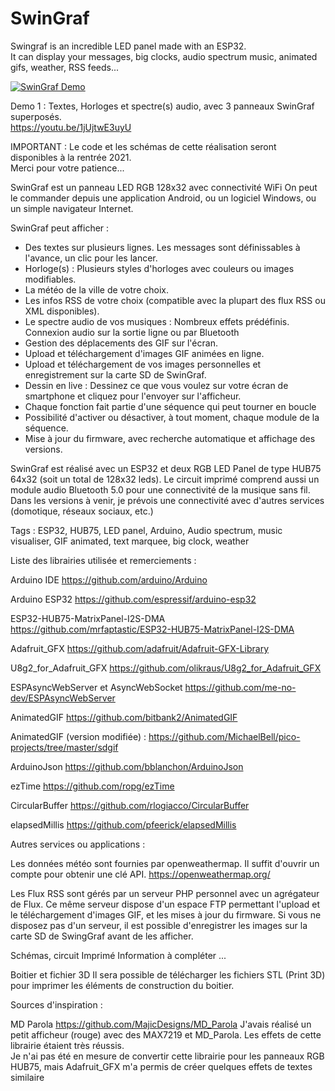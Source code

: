 # SwinGraf
Swingraf is an incredible LED panel made with an ESP32.  
It can display your messages, big clocks, audio spectrum music, animated gifs, weather, RSS feeds... 


[![SwinGraf Demo](images/SwinGraf.gif)](https://youtu.be/1jUjtwE3uyU "SwinGraf Demo")


Demo 1 : Textes, Horloges et spectre(s) audio, avec 3 panneaux SwinGraf superposés.  
https://youtu.be/1jUjtwE3uyU





IMPORTANT :
Le code et les schémas de cette réalisation seront disponibles à la rentrée 2021.  
Merci pour votre patience...


SwinGraf est un panneau LED RGB 128x32 avec connectivité WiFi
On peut le commander depuis une application Android, ou un logiciel Windows, ou un simple navigateur Internet.



SwinGraf peut afficher :

- Des textes sur plusieurs lignes. Les messages sont définissables à l'avance, un clic pour les lancer.
- Horloge(s) : Plusieurs styles d'horloges avec couleurs ou images modifiables.
- La météo de la ville de votre choix.
- Les infos RSS de votre choix (compatible avec la plupart des flux RSS ou XML disponibles).
- Le spectre audio de vos musiques : Nombreux effets prédéfinis. Connexion audio sur la sortie ligne ou par Bluetooth
- Gestion des déplacements des GIF sur l'écran.
- Upload et téléchargement d'images GIF animées en ligne.
- Upload et téléchargement de vos images personnelles et enregistrement sur la carte SD de SwinGraf.
- Dessin en live : Dessinez ce que vous voulez sur votre écran de smartphone et cliquez pour l'envoyer sur l'afficheur. 
- Chaque fonction fait partie d'une séquence qui peut tourner en boucle
- Possibilité d'activer ou désactiver, à tout moment, chaque module de la séquence.
- Mise à jour du firmware, avec recherche automatique et affichage des versions.

SwinGraf est réalisé avec un ESP32 et deux RGB LED Panel de type HUB75 64x32 (soit un total de 128x32 leds).
Le circuit imprimé comprend aussi un module audio Bluetooth 5.0 pour une connectivité de la musique sans fil.
Dans les versions à venir, je prévois une connectivité avec d'autres services (domotique, réseaux sociaux, etc.)







Tags : ESP32, HUB75, LED panel, Arduino, Audio spectrum, music visualiser, GIF animated, text marquee, big clock, weather 




Liste des librairies utilisée et remerciements :


Arduino IDE
https://github.com/arduino/Arduino

Arduino ESP32
https://github.com/espressif/arduino-esp32


ESP32-HUB75-MatrixPanel-I2S-DMA
https://github.com/mrfaptastic/ESP32-HUB75-MatrixPanel-I2S-DMA


Adafruit_GFX
https://github.com/adafruit/Adafruit-GFX-Library

U8g2_for_Adafruit_GFX
https://github.com/olikraus/U8g2_for_Adafruit_GFX


ESPAsyncWebServer et AsyncWebSocket
https://github.com/me-no-dev/ESPAsyncWebServer


AnimatedGIF
https://github.com/bitbank2/AnimatedGIF

AnimatedGIF (version modifiée) :
https://github.com/MichaelBell/pico-projects/tree/master/sdgif


ArduinoJson
https://github.com/bblanchon/ArduinoJson

ezTime
https://github.com/ropg/ezTime

CircularBuffer
https://github.com/rlogiacco/CircularBuffer


elapsedMillis
https://github.com/pfeerick/elapsedMillis



Autres services ou applications :

Les données météo sont fournies par openweathermap. Il suffit d'ouvrir un compte pour obtenir une clé API.
https://openweathermap.org/

Les Flux RSS sont gérés par un serveur PHP personnel avec un agrégateur de Flux.
Ce même serveur dispose d'un espace FTP permettant l'upload et le téléchargement d'images GIF, et les mises à jour du firmware. 
Si vous ne disposez pas d'un serveur, il est possible d'enregistrer les images sur la carte SD de SwingGraf avant de les afficher.


Schémas, circuit Imprimé
Information à compléter ...


Boitier et fichier 3D
Il sera possible de télécharger les fichiers STL (Print 3D) pour imprimer les éléments de construction du boitier.





Sources d'inspiration :

MD Parola
https://github.com/MajicDesigns/MD_Parola
J'avais réalisé un petit afficheur (rouge) avec des MAX7219 et MD_Parola. Les effets de cette librairie étaient très réussis.  
Je n'ai pas été en mesure de convertir cette librairie pour les panneaux RGB HUB75, mais Adafruit_GFX m'a permis de créer quelques effets de textes similaire


